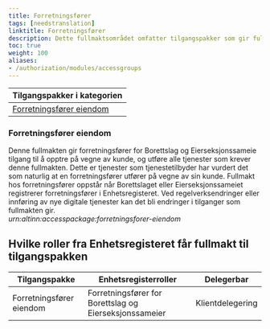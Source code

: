 ```yaml
---
title: Forretningsfører
tags: [needstranslation]
linktitle: Forretningsfører
description: Dette fullmaktsområdet omfatter tilgangspakker som gir fullmakter til tjenester og ressurser som er aktuelle for forretningsførere å benytte på vegne av kunder. Ved regelverksendringer eller innføring av nye digitale tjenester kan det bli endringer i tilganger som fullmaktene gir.
toc: true
weight: 100
aliases:
- /authorization/modules/accessgroups
---
```


|**Tilgangspakker i kategorien**|
|---|
|[Forretningsfører eiendom](#forretningsforer-eiendom)|


### Forretningsfører eiendom
Denne fullmakten gir forretningsfører for Borettslag og Eierseksjonssameie tilgang til å opptre på vegne av kunde, og utføre alle tjenester som krever denne fullmakten. Dette er tjenester som tjenestetilbyder har vurdert det som naturlig at en forretningsfører utfører på vegne av sin kunde. Fullmakt hos forretningsfører oppstår når Borettslaget eller Eierseksjonssameiet registrerer forretningsfører i Enhetsregisteret. Ved regelverksendringer eller innføring av nye digitale tjenester kan det bli endringer i tilganger som fullmakten gir.  
*urn:altinn:accesspackage:forretningsforer-eiendom*


## Hvilke roller fra Enhetsregisteret får fullmakt til tilgangspakken
|**Tilgangspakke**|**Enhetsregisterroller**|**Delegerbar**|
|---|---|---|
|Forretningsfører eiendom|Forretningsfører for Borettslag og Eierseksjonssameier|Klientdelegering|
